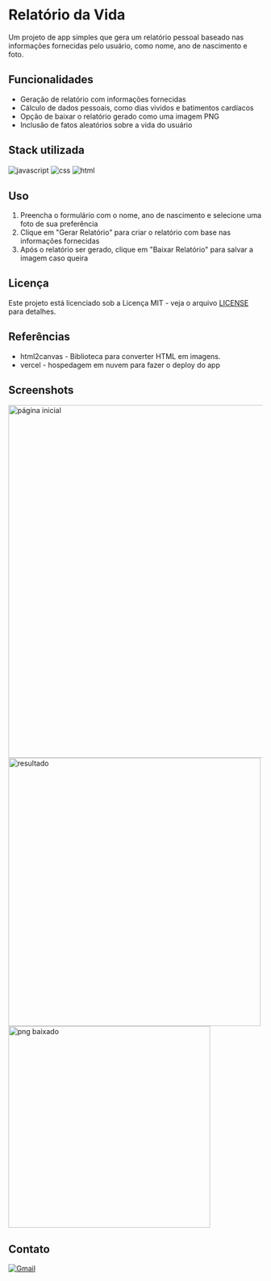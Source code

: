 
# Relatório da Vida

Um projeto de app simples que gera um relatório pessoal baseado nas informações fornecidas pelo usuário, como nome, ano de nascimento e foto.


## Funcionalidades

- Geração de relatório com informações fornecidas 
- Cálculo de dados pessoais, como dias vividos e batimentos cardíacos
- Opção de baixar o relatório gerado como uma imagem PNG
- Inclusão de fatos aleatórios sobre a vida do usuário



## Stack utilizada

<div style="display: inline">
<img align="center" alt="javascript" src="https://img.shields.io/badge/JavaScript-323330?style=for-the-badge&logo=javascript&logoColor=F7DF1E" />
<img align="center" alt="css" src="https://img.shields.io/badge/CSS3-1572B6?style=for-the-badge&logo=css3&logoColor=white" /> 
<img align="center" alt="html" src="https://img.shields.io/badge/HTML5-E34F26?style=for-the-badge&logo=html5&logoColor=white" />
</div><br/>

## Uso
1. Preencha o formulário com o nome, ano de nascimento e selecione uma foto de sua preferência <br>
2. Clique em "Gerar Relatório" para criar o relatório com base nas informações fornecidas <br>
3. Após o relatório ser gerado, clique em "Baixar Relatório" para salvar a imagem caso queira



## Licença

Este projeto está licenciado sob a Licença MIT - veja o arquivo [LICENSE](./LICENSE) para detalhes.


## Referências

- html2canvas - Biblioteca para converter HTML em imagens.
- vercel - hospedagem em nuvem para fazer o deploy do app



## Screenshots

<div style="display: inline">
<img align="center" alt="página inicial" src="https://i.imgur.com/bkA9kr8.png" width="700rem" />
<img align="center" alt="resultado" src="https://i.imgur.com/s2EcJzF.png" width="500rem" height="532rem" /> 
<img align="center" alt="png baixado" src="https://i.imgur.com/9UvaDCB.png" width="400rem" />
</div>




## Contato

[![Gmail](https://img.shields.io/badge/-danielwcontato@gmail.com-D14836?style=for-the-badge&logo=gmail&logoColor=white&link=mailto:danielwcontato@gmail.com)](mailto:danielwcontato@gmail.com)

